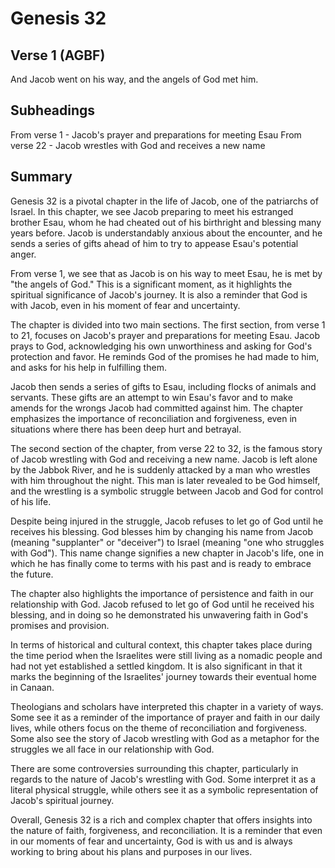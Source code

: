 # Genesis 32

## Verse 1 (AGBF)

And Jacob went on his way, and the angels of God met him.

## Subheadings

From verse 1 - Jacob's prayer and preparations for meeting Esau
From verse 22 - Jacob wrestles with God and receives a new name

## Summary

Genesis 32 is a pivotal chapter in the life of Jacob, one of the patriarchs of Israel. In this chapter, we see Jacob preparing to meet his estranged brother Esau, whom he had cheated out of his birthright and blessing many years before. Jacob is understandably anxious about the encounter, and he sends a series of gifts ahead of him to try to appease Esau's potential anger. 

From verse 1, we see that as Jacob is on his way to meet Esau, he is met by "the angels of God." This is a significant moment, as it highlights the spiritual significance of Jacob's journey. It is also a reminder that God is with Jacob, even in his moment of fear and uncertainty.

The chapter is divided into two main sections. The first section, from verse 1 to 21, focuses on Jacob's prayer and preparations for meeting Esau. Jacob prays to God, acknowledging his own unworthiness and asking for God's protection and favor. He reminds God of the promises he had made to him, and asks for his help in fulfilling them. 

Jacob then sends a series of gifts to Esau, including flocks of animals and servants. These gifts are an attempt to win Esau's favor and to make amends for the wrongs Jacob had committed against him. The chapter emphasizes the importance of reconciliation and forgiveness, even in situations where there has been deep hurt and betrayal.

The second section of the chapter, from verse 22 to 32, is the famous story of Jacob wrestling with God and receiving a new name. Jacob is left alone by the Jabbok River, and he is suddenly attacked by a man who wrestles with him throughout the night. This man is later revealed to be God himself, and the wrestling is a symbolic struggle between Jacob and God for control of his life.

Despite being injured in the struggle, Jacob refuses to let go of God until he receives his blessing. God blesses him by changing his name from Jacob (meaning "supplanter" or "deceiver") to Israel (meaning "one who struggles with God"). This name change signifies a new chapter in Jacob's life, one in which he has finally come to terms with his past and is ready to embrace the future.

The chapter also highlights the importance of persistence and faith in our relationship with God. Jacob refused to let go of God until he received his blessing, and in doing so he demonstrated his unwavering faith in God's promises and provision.

In terms of historical and cultural context, this chapter takes place during the time period when the Israelites were still living as a nomadic people and had not yet established a settled kingdom. It is also significant in that it marks the beginning of the Israelites' journey towards their eventual home in Canaan.

Theologians and scholars have interpreted this chapter in a variety of ways. Some see it as a reminder of the importance of prayer and faith in our daily lives, while others focus on the theme of reconciliation and forgiveness. Some also see the story of Jacob wrestling with God as a metaphor for the struggles we all face in our relationship with God.

There are some controversies surrounding this chapter, particularly in regards to the nature of Jacob's wrestling with God. Some interpret it as a literal physical struggle, while others see it as a symbolic representation of Jacob's spiritual journey.

Overall, Genesis 32 is a rich and complex chapter that offers insights into the nature of faith, forgiveness, and reconciliation. It is a reminder that even in our moments of fear and uncertainty, God is with us and is always working to bring about his plans and purposes in our lives.